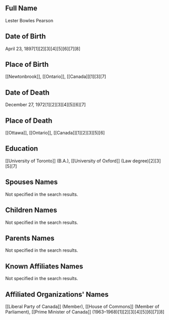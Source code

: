 ## Full Name
Lester Bowles Pearson

## Date of Birth
April 23, 1897[1][2][3][4][5][6][7][8]

## Place of Birth
[[Newtonbrook]], [[Ontario]], [[Canada]][1][3][7]

## Date of Death
December 27, 1972[1][2][3][4][5][6][7]

## Place of Death
[[Ottawa]], [[Ontario]], [[Canada]][1][2][3][5][6]

## Education
[[University of Toronto]] (B.A.),
[[University of Oxford]] (Law degree)[2][3][5][7]

## Spouses Names
Not specified in the search results.

## Children Names
Not specified in the search results.

## Parents Names
Not specified in the search results.

## Known Affiliates Names
Not specified in the search results.

## Affiliated Organizations' Names
[[Liberal Party of Canada]] (Member),
[[House of Commons]] (Member of Parliament),
[[Prime Minister of Canada]] (1963–1968)[1][2][3][4][5][6][7][8]

